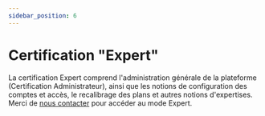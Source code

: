 ```yaml
---
sidebar_position: 6
---
```

# Certification "Expert"

La certification Expert comprend l'administration générale de la plateforme (Certification Administrateur), ainsi que les notions de configuration des comptes et accès, le recalibrage des plans et autres notions d'expertises. Merci de [nous contacter](https://www.surfy.pro/contact) pour accéder au mode Expert.